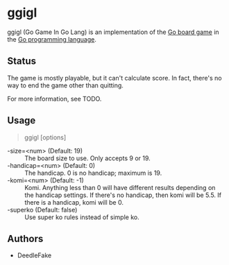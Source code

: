 ggigl
=====

ggigl (Go Game In Go Lang) is an implementation of the [Go board game][gogame] in the [Go programming language][golang].

Status
------

The game is mostly playable, but it can't calculate score. In fact, there's no way to end the game other than quitting.

For more information, see TODO.

Usage
-----

> ggigl [options]

<dl>
	<dt>-size=&lt;num&gt; (Default: 19)</dt>
		<dd>The board size to use. Only accepts 9 or 19.</dd>
	<dt>-handicap=&lt;num&gt; (Default: 0)</dt>
		<dd>The handicap. 0 is no handicap; maximum is 19.</dd>
	<dt>-komi=&lt;num&gt; (Default: -1)</dt>
		<dd>Komi. Anything less than 0 will have different results depending on the handicap settings. If there's no handicap, then komi will be 5.5. If there is a handicap, komi will be 0.</dd>
	<dt>-superko (Default: false)</dt>
		<dd>Use super ko rules instead of simple ko.</dd>
</dl>

Authors
-------

 * DeedleFake

[gogame]: http://www.wikipedia.com/wiki/Go_(board_game)
[golang]: http://www.golang.org
